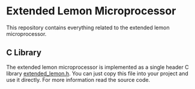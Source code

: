 # Extended Lemon Microprocessor

This repository contains everything related to
the extended lemon microprocessor.

## C Library

The extended lemon microprocessor is implemented as
a single header C library [extended_lemon.h](./extended_lemon.h).
You can just copy this file into your project and use it directly.
For more information read the source code.
